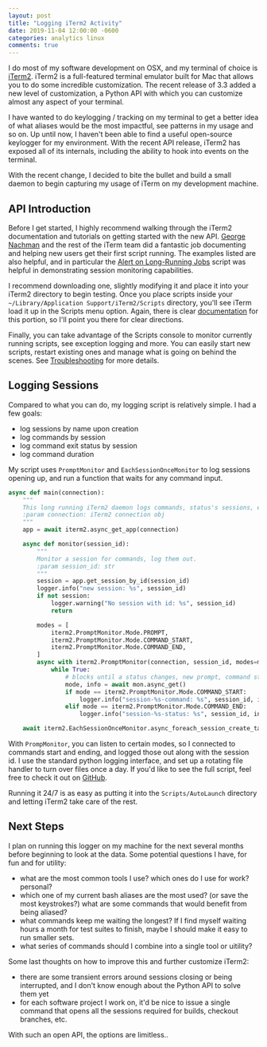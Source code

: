 ```yaml
---
layout: post
title: "Logging iTerm2 Activity"
date: 2019-11-04 12:00:00 -0600
categories: analytics linux
comments: true
---
```


I do most of my software development on OSX, and my terminal of choice is
[iTerm2][iterm]. iTerm2 is a full-featured terminal emulator built for Mac that
allows you to do some incredible customization. The recent release of 3.3 added
a new level of customization, a Python API with which you can customize almost
any aspect of your terminal. 

I have wanted to do keylogging / tracking on my terminal to get a better idea
of what aliases would be the most impactful, see patterns in my usage and so
on. Up until now, I haven't been able to find a useful open-source keylogger
for my environment. With the recent API release, iTerm2 has exposed all of its
internals, including the ability to hook into events on the terminal.

With the recent change, I decided to bite the bullet and build a small daemon
to begin capturing my usage of iTerm on my development machine.

## API Introduction

Before I get started, I highly recommend walking through the iTerm2
documentation and tutorials on getting started with the new API. [George
Nachman][george] and the rest of the iTerm team did a fantastic job documenting
and helping new users get their first script running. The examples listed are
also helpful, and in particular the [Alert on Long-Running Jobs][longjobscript]
script was helpful in demonstrating session monitoring capabilities.

I recommend downloading one, slightly modifying it and place it into your
iTerm2 directory to begin testing. Once you place scripts inside your
`~/Library/Application Support/iTerm2/Scripts` directory, you'll see iTerm load
it up in the Scripts menu option. Again, there is clear
[documentation][running] for this portion, so I'll point you there for
clear directions.

Finally, you can take advantage of the Scripts console to monitor currently
running scripts, see exception logging and more. You can easily start new
scripts, restart existing ones and manage what is going on behind the scenes.
See [Troubleshooting][troubleshoot] for more details.

## Logging Sessions

Compared to what you can do, my logging script is relatively simple. I had
a few goals:

- log sessions by name upon creation
- log commands by session
- log command exit status by session
- log command duration

My script uses `PromptMonitor` and `EachSessionOnceMonitor` to log sessions
opening up, and run a function that waits for any command input.

```python
async def main(connection):
    """
    This long running iTerm2 daemon logs commands, status's sessions, etc.
    :param connection: iTerm2 connection obj
    """
    app = await iterm2.async_get_app(connection)

    async def monitor(session_id):
        """
        Monitor a session for commands, log them out.
        :param session_id: str
        """
        session = app.get_session_by_id(session_id)
        logger.info("new session: %s", session_id)
        if not session:
            logger.warning("No session with id: %s", session_id)
            return

        modes = [
            iterm2.PromptMonitor.Mode.PROMPT,
            iterm2.PromptMonitor.Mode.COMMAND_START,
            iterm2.PromptMonitor.Mode.COMMAND_END,
        ]
        async with iterm2.PromptMonitor(connection, session_id, modes=modes) as mon:
            while True:
                # blocks until a status changes, new prompt, command starts, command finishes
                mode, info = await mon.async_get()
                if mode == iterm2.PromptMonitor.Mode.COMMAND_START:
                    logger.info("session-%s-command: %s", session_id, info)
                elif mode == iterm2.PromptMonitor.Mode.COMMAND_END:
                    logger.info("session-%s-status: %s", session_id, info)

    await iterm2.EachSessionOnceMonitor.async_foreach_session_create_task(app, monitor)
```

With `PrompMonitor`, you can listen to certain modes, so I connected to
commands start and ending, and logged those out along with the session id.
I use the standard python logging interface, and set up a rotating file handler
to turn over files once a day. If you'd like to see the full script, feel free
to check it out on [GitHub][scriptlink].

Running it 24/7 is as easy as putting it into the `Scripts/AutoLaunch`
directory and letting iTerm2 take care of the rest.

## Next Steps

I plan on running this logger on my machine for the next several months before
beginning to look at the data. Some potential questions I have, for fun and for
utility:

- what are the most common tools I use? which ones do I use for work? personal?
- which one of my current bash aliases are the most used? (or save the most
    keystrokes?) what are some commands that would benefit from being aliased?
- what commands keep me waiting the longest? If I find myself waiting hours
    a month for test suites to finish, maybe I should make it easy to run
    smaller sets.
- what series of commands should I combine into a single tool or uitility?

Some last thoughts on how to improve this and further customize iTerm2:
- there are some transient errors around sessions closing or being interrupted,
    and I don't know enough about the Python API to solve them yet
- for each software project I work on, it'd be nice to issue a single command
    that opens all the sessions required for builds, checkout branches, etc. 

With such an open API, the options are limitless..


[iterm]: https://iterm2.com/
[george]: https://twitter.com/gnachman
[longjobscript]: https://iterm2.com/python-api/examples/autoalert.html
[running]: https://iterm2.com/python-api/tutorial/running.html
[troubleshoot]: https://iterm2.com/python-api/tutorial/troubleshooting.html
[scriptlink]: https://github.com/phouse512/piper_compute/blob/master/images/scripts/iterm2_logger.py
